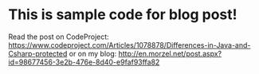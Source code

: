 # This is sample code for blog post!

Read the post on CodeProject: https://www.codeproject.com/Articles/1078878/Differences-in-Java-and-Csharp-protected
or on my blog: http://en.morzel.net/post.aspx?id=98677456-3e2b-476e-8d40-e9faf93ffa82
